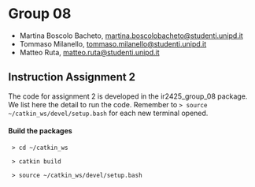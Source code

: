 # Group 08
- Martina Boscolo Bacheto, martina.boscolobacheto@studenti.unipd.it 
- Tommaso Milanello, tommaso.milanello@studenti.unipd.it 
- Matteo Ruta, matteo.ruta@studenti.unipd.it 

## Instruction Assignment 2
The code for assignment 2 is developed in the ir2425_group_08 package. 
We list here the detail to run the code.
Remember to ```> source ~/catkin_ws/devel/setup.bash``` for each new terminal opened. 


#### Build the packages

```	> cd ~/catkin_ws```

```	> catkin build```
	
```	> source ~/catkin_ws/devel/setup.bash```




